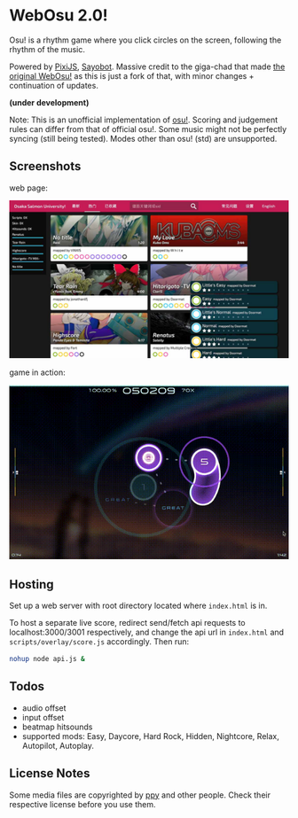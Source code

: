 # WebOsu 2.0!

Osu! is a rhythm game where you click circles on the screen, following the rhythm of the music.


Powered by [PixiJS](https://www.pixijs.com), [Sayobot](https://osu.sayobot.cn). Massive credit to the giga-chad that made [the original WebOsu!](https://github.com/111116/webosu) as this is just a fork of that, with minor changes + continuation of updates.

**(under development)**

Note: This is an unofficial implementation of [osu!](https://osu.ppy.sh). Scoring and judgement rules can differ from that of official osu!. Some music might not be perfectly syncing (still being tested). Modes other than osu! (std) are unsupported.

## Screenshots

web page:

![webpage](screenshots/page3.jpg)

game in action:

![webpage](screenshots/clip3.gif)

## Hosting

Set up a web server with root directory located where `index.html` is in.

To host a separate live score, redirect send/fetch api requests to localhost:3000/3001 respectively, and change the api url in `index.html` and `scripts/overlay/score.js` accordingly. Then run:

```bash
nohup node api.js &
```

## Todos

- audio offset
- input offset
- beatmap hitsounds
- supported mods: Easy, Daycore, Hard Rock, Hidden, Nightcore, Relax, Autopilot, Autoplay.

## License Notes

Some media files are copyrighted by [ppy](https://github.com/ppy/) and other people. Check their respective license before you use them.
